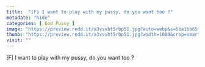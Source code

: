 ```yaml
---
title:  "[F] I want to play with my pussy, do you want too ?"
metadate: "hide"
categories: [ God Pussy ]
image: "https://preview.redd.it/a3vsvbt5rbp51.jpg?auto=webp&s=5ba1bb65f36bad6283e0fee98006d091bb6e4375"
thumb: "https://preview.redd.it/a3vsvbt5rbp51.jpg?width=1080&crop=smart&auto=webp&s=741afc572e35ec60aa26433d9103cdd3172029cd"
visit: ""
---
```

[F] I want to play with my pussy, do you want too ?
